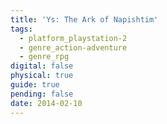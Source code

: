 ```yaml
---
title: 'Ys: The Ark of Napishtim'
tags:
  - platform_playstation-2
  - genre_action-adventure
  - genre_rpg
digital: false
physical: true
guide: true
pending: false
date: 2014-02-10
---
```

